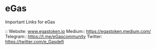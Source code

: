# eGas
Important Links for eGas

::
Website: www.egastoken.io
Medium:: https://egastoken.medium.com/
Telegram:: https://t.me/eGascommunity
Twitter: https://twitter.com/e_Gasdefi
